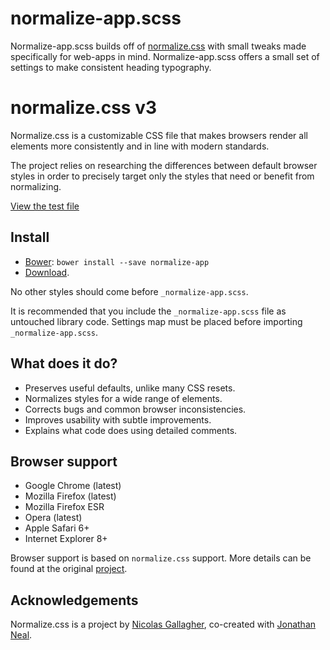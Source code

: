 # normalize-app.scss

Normalize-app.scss builds off of
[normalize.css](https://github.com/necolas/normalize.css) with small tweaks made
specifically for web-apps in mind. Normalize-app.scss offers a small set of
settings to make consistent heading typography.

# normalize.css v3

Normalize.css is a customizable CSS file that makes browsers render all
elements more consistently and in line with modern standards.

The project relies on researching the differences between default browser
styles in order to precisely target only the styles that need or benefit from
normalizing.

[View the test file](http://necolas.github.io/normalize.css/latest/test.html)

## Install

* [Bower](http://bower.io/): `bower install --save normalize-app`
* [Download](https://github.com/azinasili/normalize-app.scss).

No other styles should come before `_normalize-app.scss`.

It is recommended that you include the `_normalize-app.scss` file as untouched
library code. Settings map must be placed before importing `_normalize-app.scss`.

## What does it do?

* Preserves useful defaults, unlike many CSS resets.
* Normalizes styles for a wide range of elements.
* Corrects bugs and common browser inconsistencies.
* Improves usability with subtle improvements.
* Explains what code does using detailed comments.

## Browser support

* Google Chrome (latest)
* Mozilla Firefox (latest)
* Mozilla Firefox ESR
* Opera (latest)
* Apple Safari 6+
* Internet Explorer 8+

Browser support is based on `normalize.css` support. More details can be found
at the original [project](https://github.com/necolas/normalize.css).

## Acknowledgements

Normalize.css is a project by [Nicolas Gallagher](https://github.com/necolas),
co-created with [Jonathan Neal](https://github.com/jonathantneal).
